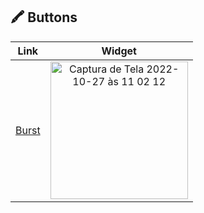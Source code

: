 
## 🖍 Buttons

| Link   | Widget |
| ------------- | :----------: | 
| [Burst](https://burst.shopify.com/free-images) | <img width="220px" alt="Captura de Tela 2022-10-27 às 11 02 12" src="https://user-images.githubusercontent.com/57817746/198306696-a28b82c1-3aed-4e45-8df2-e47f9a2c9bf9.png">|
